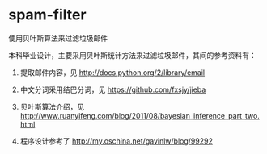 spam-filter
===========

使用贝叶斯算法来过滤垃圾邮件

本科毕业设计，主要采用贝叶斯统计方法来过滤垃圾邮件，其间的参考资料有：

1. 提取邮件内容，见 http://docs.python.org/2/library/email

2. 中文分词采用结巴分词，见 https://github.com/fxsjy/jieba

3. 贝叶斯算法介绍，见 http://www.ruanyifeng.com/blog/2011/08/bayesian_inference_part_two.html

4. 程序设计参考了 http://my.oschina.net/gavinlw/blog/99292
